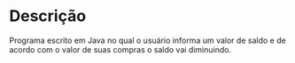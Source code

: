 # Descrição

Programa escrito em Java no qual o usuário informa um valor de saldo e de acordo com o valor de suas compras o saldo vai diminuindo.
